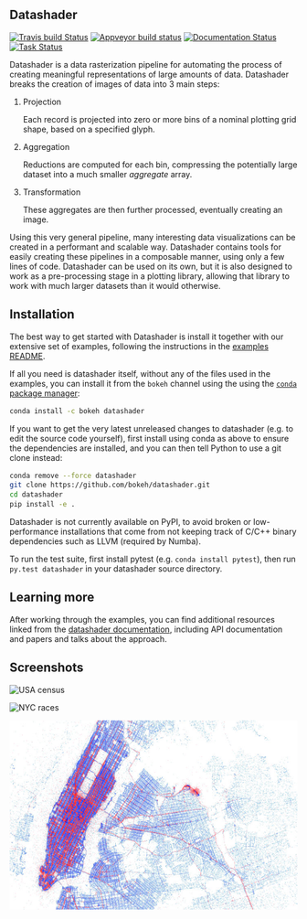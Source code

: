 Datashader
----------

[![Travis build Status](https://travis-ci.org/bokeh/datashader.svg?branch=master)](https://travis-ci.org/bokeh/datashader)
[![Appveyor build status](https://ci.appveyor.com/api/projects/status/h3lwh6ju4hfcgkm8/branch/master?svg=true)](https://ci.appveyor.com/project/bokeh-integrations/datashader/branch/master)
[![Documentation Status](https://readthedocs.org/projects/datashader/badge/?version=latest)](http://datashader.readthedocs.org/en/latest/?badge=latest)
[![Task Status](https://badge.waffle.io/bokeh/datashader.png?label=ready&title=tasks)](https://waffle.io/bokeh/datashader)


Datashader is a data rasterization pipeline for automating the process of
creating meaningful representations of large amounts of data. Datashader
breaks the creation of images of data into 3 main steps:

1. Projection

   Each record is projected into zero or more bins of a nominal plotting grid
   shape, based on a specified glyph.

2. Aggregation

   Reductions are computed for each bin, compressing the potentially large
   dataset into a much smaller *aggregate* array.

3. Transformation

   These aggregates are then further processed, eventually creating an image.

Using this very general pipeline, many interesting data visualizations can be
created in a performant and scalable way. Datashader contains tools for easily
creating these pipelines in a composable manner, using only a few lines of code.
Datashader can be used on its own, but it is also designed to work as
a pre-processing stage in a plotting library, allowing that library
to work with much larger datasets than it would otherwise.


## Installation

The best way to get started with Datashader is install it together
with our extensive set of examples, following the instructions in the
[examples README](/examples/README.md).

If all you need is datashader itself, without any of the files used in
the examples, you can install it from the `bokeh` channel using the using the
[`conda` package manager](https://conda.io/docs/install/quick.html):

```bash
conda install -c bokeh datashader
```

If you want to get the very latest unreleased changes to datashader
(e.g. to edit the source code yourself), first install using conda 
as above to ensure the dependencies are installed, and you can
then tell Python to use a git clone instead:

```bash
conda remove --force datashader
git clone https://github.com/bokeh/datashader.git
cd datashader
pip install -e .
```

Datashader is not currently available on PyPI, to avoid broken or
low-performance installations that come from not keeping track of
C/C++ binary dependencies such as LLVM (required by Numba).

To run the test suite, first install pytest (e.g. ``conda install
pytest``), then run ``py.test datashader`` in your datashader source
directory.

## Learning more

After working through the examples, you can find additional resources linked
from the [datashader documentation](http://datashader.readthedocs.org),
including API documentation and papers and talks about the approach.

## Screenshots

![USA census](docs/images/usa_census.jpg)

![NYC races](docs/images/nyc_races.jpg)

![NYC taxi](docs/images/nyc_pickups_vs_dropoffs.jpg)
